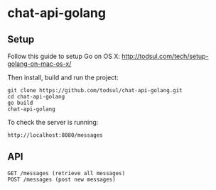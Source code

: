 # chat-api-golang

## Setup

Follow this guide to setup Go on OS X: http://todsul.com/tech/setup-golang-on-mac-os-x/

Then install, build and run the project:

    git clone https://github.com/todsul/chat-api-golang.git
    cd chat-api-golang
    go build
    chat-api-golang

To check the server is running:

    http://localhost:8080/messages

## API

    GET /messages (retrieve all messages)
    POST /messages (post new messages)
